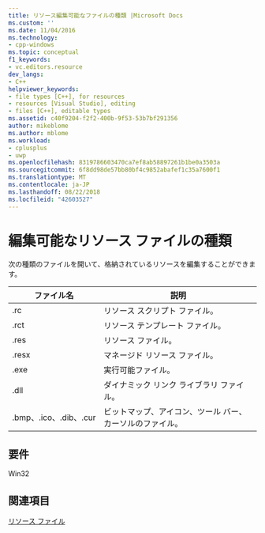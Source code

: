 ```yaml
---
title: リソース編集可能なファイルの種類 |Microsoft Docs
ms.custom: ''
ms.date: 11/04/2016
ms.technology:
- cpp-windows
ms.topic: conceptual
f1_keywords:
- vc.editors.resource
dev_langs:
- C++
helpviewer_keywords:
- file types [C++], for resources
- resources [Visual Studio], editing
- files [C++], editable types
ms.assetid: c40f9204-f2f2-400b-9f53-53b7bf291356
author: mikeblome
ms.author: mblome
ms.workload:
- cplusplus
- uwp
ms.openlocfilehash: 8319786603470ca7ef8ab58897261b1be0a3503a
ms.sourcegitcommit: 6f8dd98de57bb80bf4c9852abafef1c35a7600f1
ms.translationtype: MT
ms.contentlocale: ja-JP
ms.lasthandoff: 08/22/2018
ms.locfileid: "42603527"
---
```

# <a name="editable-file-types-for-resources"></a>編集可能なリソース ファイルの種類

次の種類のファイルを開いて、格納されているリソースを編集することができます。

|ファイル名|説明|
|---------------|-----------------|
|.rc|リソース スクリプト ファイル。|
|.rct|リソース テンプレート ファイル。|
|.res|リソース ファイル。|
|.resx|マネージド リソース ファイル。|
|.exe|実行可能ファイル。|
|.dll|ダイナミック リンク ライブラリ ファイル。|
|.bmp、.ico、.dib、.cur|ビットマップ、アイコン、ツール バー、カーソルのファイル。|

## <a name="requirements"></a>要件

Win32

## <a name="see-also"></a>関連項目

[リソース ファイル](../windows/resource-files-visual-studio.md)